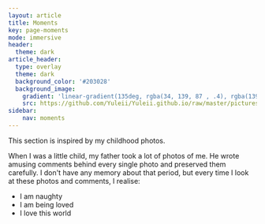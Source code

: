 ```yaml
---
layout: article
title: Moments
key: page-moments
mode: immersive
header:
  theme: dark
article_header:
  type: overlay
  theme: dark
  background_color: '#203028'
  background_image:
    gradient: 'linear-gradient(135deg, rgba(34, 139, 87 , .4), rgba(139, 34, 139, .4))'
    src: https://github.com/Yuleii/Yuleii.github.io/raw/master/pictures/moments_cover.JPG
sidebar:
    nav: moments
---
```


This section is inspired by my childhood photos.    

When I was a little child, my father took a lot of photos of me. He wrote amusing comments behind every single photo and preserved them carefully. I don't have any memory about that period, but every time I look at these photos and comments, I realise:   
- I am naughty   
- I am being loved
- I love this world



<!--more-->